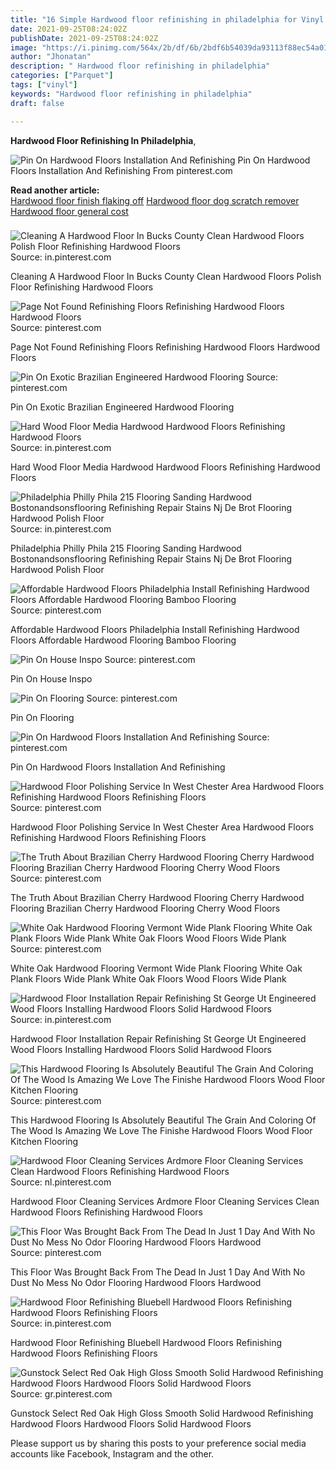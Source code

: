 ```yaml
---
title: "16 Simple Hardwood floor refinishing in philadelphia for Vinyl Flooring"
date: 2021-09-25T08:24:02Z
publishDate: 2021-09-25T08:24:02Z
image: "https://i.pinimg.com/564x/2b/df/6b/2bdf6b54039da93113f88ec54a014714.jpg"
author: "Jhonatan"
description: " Hardwood floor refinishing in philadelphia"
categories: ["Parquet"]
tags: ["vinyl"]
keywords: "Hardwood floor refinishing in philadelphia"
draft: false

---
```

<!-- Head tag Code -->
**Hardwood Floor Refinishing In Philadelphia**, 

![Pin On Hardwood Floors Installation And Refinishing](https://i.pinimg.com/originals/06/54/b9/0654b9699afeb902bdfd17525a9174bd.jpg "Pin On Hardwood Floors Installation And Refinishing")
Pin On Hardwood Floors Installation And Refinishing From pinterest.com

**Read another article:**  
[Hardwood floor finish flaking off](/hardwood-floor-finish-flaking-off/)
[Hardwood floor dog scratch remover](/hardwood-floor-dog-scratch-remover/)
[Hardwood floor general cost](/hardwood-floor-general-cost/)




### 

 


![Cleaning A Hardwood Floor In Bucks County Clean Hardwood Floors Polish Floor Refinishing Hardwood Floors](https://i.pinimg.com/originals/dc/7a/60/dc7a6005dabb1881535ea0f5ba8b49fc.png "Cleaning A Hardwood Floor In Bucks County Clean Hardwood Floors Polish Floor Refinishing Hardwood Floors")
Source: in.pinterest.com

Cleaning A Hardwood Floor In Bucks County Clean Hardwood Floors Polish Floor Refinishing Hardwood Floors  

![Page Not Found Refinishing Floors Refinishing Hardwood Floors Hardwood Floors](https://i.pinimg.com/originals/e9/01/71/e90171ac086ec778b3fd101bc667b480.jpg "Page Not Found Refinishing Floors Refinishing Hardwood Floors Hardwood Floors")
Source: pinterest.com

Page Not Found Refinishing Floors Refinishing Hardwood Floors Hardwood Floors  

![Pin On Exotic Brazilian Engineered Hardwood Flooring](https://i.pinimg.com/originals/a5/c1/1d/a5c11d6d9f6b3c00529e0d8a918933f1.jpg "Pin On Exotic Brazilian Engineered Hardwood Flooring")
Source: pinterest.com

Pin On Exotic Brazilian Engineered Hardwood Flooring  

![Hard Wood Floor Media Hardwood Hardwood Floors Refinishing Hardwood Floors](https://i.pinimg.com/originals/1e/fd/47/1efd475d529c5ca84a46d0c3f29b8b80.jpg "Hard Wood Floor Media Hardwood Hardwood Floors Refinishing Hardwood Floors")
Source: in.pinterest.com

Hard Wood Floor Media Hardwood Hardwood Floors Refinishing Hardwood Floors  

![Philadelphia Philly Phila 215 Flooring Sanding Hardwood Bostonandsonsflooring Refinishing Repair Stains Nj De Brot Flooring Hardwood Polish Floor](https://i.pinimg.com/originals/86/0b/23/860b23e548b96f723f06082cfb4d023c.jpg "Philadelphia Philly Phila 215 Flooring Sanding Hardwood Bostonandsonsflooring Refinishing Repair Stains Nj De Brot Flooring Hardwood Polish Floor")
Source: in.pinterest.com

Philadelphia Philly Phila 215 Flooring Sanding Hardwood Bostonandsonsflooring Refinishing Repair Stains Nj De Brot Flooring Hardwood Polish Floor  

![Affordable Hardwood Floors Philadelphia Install Refinishing Hardwood Floors Affordable Hardwood Flooring Bamboo Flooring](https://i.pinimg.com/originals/0d/f7/46/0df746036db99b9833ad9e242b0fb656.jpg "Affordable Hardwood Floors Philadelphia Install Refinishing Hardwood Floors Affordable Hardwood Flooring Bamboo Flooring")
Source: pinterest.com

Affordable Hardwood Floors Philadelphia Install Refinishing Hardwood Floors Affordable Hardwood Flooring Bamboo Flooring  

![Pin On House Inspo](https://i.pinimg.com/originals/36/8a/dc/368adcb38e146523a374c3818e9749c8.png "Pin On House Inspo")
Source: pinterest.com

Pin On House Inspo  

![Pin On Flooring](https://i.pinimg.com/originals/1f/98/a5/1f98a518713ab7a58dd2d1cd263745e4.jpg "Pin On Flooring")
Source: pinterest.com

Pin On Flooring  

![Pin On Hardwood Floors Installation And Refinishing](https://i.pinimg.com/originals/06/54/b9/0654b9699afeb902bdfd17525a9174bd.jpg "Pin On Hardwood Floors Installation And Refinishing")
Source: pinterest.com

Pin On Hardwood Floors Installation And Refinishing  

![Hardwood Floor Polishing Service In West Chester Area Hardwood Floors Refinishing Hardwood Floors Refinishing Floors](https://i.pinimg.com/600x315/8b/55/54/8b55543dc22d0159962b7e5ccc7cd96f.jpg "Hardwood Floor Polishing Service In West Chester Area Hardwood Floors Refinishing Hardwood Floors Refinishing Floors")
Source: pinterest.com

Hardwood Floor Polishing Service In West Chester Area Hardwood Floors Refinishing Hardwood Floors Refinishing Floors  

![The Truth About Brazilian Cherry Hardwood Flooring Cherry Hardwood Flooring Brazilian Cherry Hardwood Flooring Cherry Wood Floors](https://i.pinimg.com/originals/46/08/ba/4608ba09d7be5f667f8ef60f37929cd7.jpg "The Truth About Brazilian Cherry Hardwood Flooring Cherry Hardwood Flooring Brazilian Cherry Hardwood Flooring Cherry Wood Floors")
Source: pinterest.com

The Truth About Brazilian Cherry Hardwood Flooring Cherry Hardwood Flooring Brazilian Cherry Hardwood Flooring Cherry Wood Floors  

![White Oak Hardwood Flooring Vermont Wide Plank Flooring White Oak Plank Floors Wide Plank White Oak Floors Wood Floors Wide Plank](https://i.pinimg.com/originals/f3/ee/a7/f3eea702a4f67d9347d3cba40d4e938f.jpg "White Oak Hardwood Flooring Vermont Wide Plank Flooring White Oak Plank Floors Wide Plank White Oak Floors Wood Floors Wide Plank")
Source: pinterest.com

White Oak Hardwood Flooring Vermont Wide Plank Flooring White Oak Plank Floors Wide Plank White Oak Floors Wood Floors Wide Plank  

![Hardwood Floor Installation Repair Refinishing St George Ut Engineered Wood Floors Installing Hardwood Floors Solid Hardwood Floors](https://i.pinimg.com/736x/fc/4c/a3/fc4ca3bdf3d21fb17c78726e0674f3eb--maple-flooring-hardwood-floors.jpg "Hardwood Floor Installation Repair Refinishing St George Ut Engineered Wood Floors Installing Hardwood Floors Solid Hardwood Floors")
Source: in.pinterest.com

Hardwood Floor Installation Repair Refinishing St George Ut Engineered Wood Floors Installing Hardwood Floors Solid Hardwood Floors  

![This Hardwood Flooring Is Absolutely Beautiful The Grain And Coloring Of The Wood Is Amazing We Love The Finishe Hardwood Floors Wood Floor Kitchen Flooring](https://i.pinimg.com/564x/3e/d1/58/3ed15874c1932edc8319b7b6a204ab40--the-grain-hardwood-floors.jpg "This Hardwood Flooring Is Absolutely Beautiful The Grain And Coloring Of The Wood Is Amazing We Love The Finishe Hardwood Floors Wood Floor Kitchen Flooring")
Source: pinterest.com

This Hardwood Flooring Is Absolutely Beautiful The Grain And Coloring Of The Wood Is Amazing We Love The Finishe Hardwood Floors Wood Floor Kitchen Flooring  

![Hardwood Floor Cleaning Services Ardmore Floor Cleaning Services Clean Hardwood Floors Refinishing Hardwood Floors](https://i.pinimg.com/736x/12/87/9d/12879d120d657e3b6c1ce0cb891dd3e9--hardwood-floor-refinishing-hardwood-floor-cleaning.jpg "Hardwood Floor Cleaning Services Ardmore Floor Cleaning Services Clean Hardwood Floors Refinishing Hardwood Floors")
Source: nl.pinterest.com

Hardwood Floor Cleaning Services Ardmore Floor Cleaning Services Clean Hardwood Floors Refinishing Hardwood Floors  

![This Floor Was Brought Back From The Dead In Just 1 Day And With No Dust No Mess No Odor Flooring Hardwood Floors Hardwood](https://i.pinimg.com/originals/a7/c1/55/a7c155f43a4d0486dd28cc58bebac18c.jpg "This Floor Was Brought Back From The Dead In Just 1 Day And With No Dust No Mess No Odor Flooring Hardwood Floors Hardwood")
Source: pinterest.com

This Floor Was Brought Back From The Dead In Just 1 Day And With No Dust No Mess No Odor Flooring Hardwood Floors Hardwood  

![Hardwood Floor Refinishing Bluebell Hardwood Floors Refinishing Hardwood Floors Refinishing Floors](https://i.pinimg.com/600x315/cb/e1/dd/cbe1dd2ed611291ff354af39021d9989.jpg "Hardwood Floor Refinishing Bluebell Hardwood Floors Refinishing Hardwood Floors Refinishing Floors")
Source: in.pinterest.com

Hardwood Floor Refinishing Bluebell Hardwood Floors Refinishing Hardwood Floors Refinishing Floors  

![Gunstock Select Red Oak High Gloss Smooth Solid Hardwood Refinishing Hardwood Floors Hardwood Floors Solid Hardwood Floors](https://i.pinimg.com/564x/2b/df/6b/2bdf6b54039da93113f88ec54a014714.jpg "Gunstock Select Red Oak High Gloss Smooth Solid Hardwood Refinishing Hardwood Floors Hardwood Floors Solid Hardwood Floors")
Source: gr.pinterest.com

Gunstock Select Red Oak High Gloss Smooth Solid Hardwood Refinishing Hardwood Floors Hardwood Floors Solid Hardwood Floors  

Please support us by sharing this posts to your preference social media accounts like Facebook, Instagram and the other.


